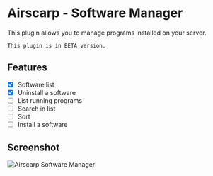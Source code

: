 # Airscarp - Software Manager
This plugin allows you to manage programs installed on your server.

`This plugin is in BETA version.`

## Features
- [x] Software list 
- [x] Uninstall a software 
- [ ] List running programs
- [ ] Search in list
- [ ] Sort
- [ ] Install a software

## Screenshot
![Airscarp Software Manager](https://airscarp.github.io/plugin.software-manager/screenshots/index.png)
